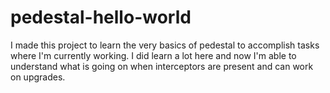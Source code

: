 # pedestal-hello-world

I made this project to learn the very basics of pedestal to accomplish tasks where I'm currently working. I did learn a lot here and now I'm able to understand what is going on when interceptors are present and can work on upgrades.